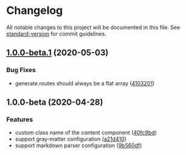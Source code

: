 # Changelog

All notable changes to this project will be documented in this file. See [standard-version](https://github.com/conventional-changelog/standard-version) for commit guidelines.

## [1.0.0-beta.1](https://github.com/gregives/nuxt-markdown/compare/v1.0.0-beta...v1.0.0-beta.1) (2020-05-03)


### Bug Fixes

* generate.routes should always be a flat array ([4103201](https://github.com/gregives/nuxt-markdown/commit/41032010f55604112ab9b9a14e3aea7e69c085e9))

## 1.0.0-beta (2020-04-28)


### Features

* custom class name of the content component ([40fc9bd](https://github.com/gregives/nuxt-markdown/commit/40fc9bd4e0921da5a45690c99ada1da25bea6cf6))
* support gray-matter configuration ([a21d410](https://github.com/gregives/nuxt-markdown/commit/a21d4106816ef1705198681848513c709a572a5b))
* support markdown parser configuration ([9b560df](https://github.com/gregives/nuxt-markdown/commit/9b560dfb4536f3fa1f3951c56672d73052b8a175))
